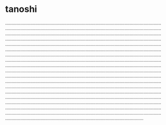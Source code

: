 # tanoshi
......................................................................................................................................................................................................................................................................................................................................................................................................................................................................................................................................................................................................................................................................................................................................................................................................................................................................................................................................................................................................................................................................................................................................................................................................................................................................................................................................................................................................................................................................................................................................................................................................................................................................................................................................................................................................................................................................................................................................................................................................................................................................................................................................................................................................................................................................................................................................................................................................................................